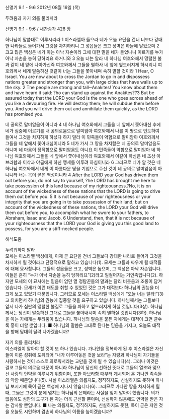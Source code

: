 신명기 9:1 - 9:6 
2012년 08월 16일 (목)

두려움과 자기 의를 물리치라



신명기 9:1 - 9:6 / 새찬송가 428 장


하나님이 말씀대로 이루시리라
1 이스라엘아 들으라 네가 오늘 요단을 건너 너보다 강대한 나라들로 들어가서 그것을 차지하리니 그 성읍들은 크고 성벽은 하늘에 닿았으며 2 크고 많은 백성은 네가 아는 아낙 자손이라 그에 대한 말을 네가 들었나니 이르기를 누가 아낙 자손을 능히 당하리요 하거니와 3 오늘 너는 알라 네 하나님 여호와께서 맹렬한 불과 같이 네 앞에 나아가신즉 여호와께서 그들을 멸하사 네 앞에 엎드러지게 하시리니 여호와께서 네게 말씀하신 것같이 너는 그들을 쫓아내며 속히 멸할 것이라
1 Hear, O Israel. You are now about to cross the Jordan to go in and dispossess nations greater and stronger than you, with large cities that have walls up to the sky. 2 The people are strong and tall─Anakites! You know about them and have heard it said: ?ho can stand up against the Anakites??3 But be assured today that the LORD your God is the one who goes across ahead of you like a devouring fire. He will destroy them; he will subdue them before you. And you will drive them out and annihilate them quickly, as the LORD has promised you.

네 공의로 말미암음이 아니라
4 네 하나님 여호와께서 그들을 네 앞에서 쫓아내신 후에 네가 심중에 이르기를 내 공의로움으로 말미암아 여호와께서 나를 이 땅으로 인도하여 들여서 그것을 차지하게 하셨다 하지 말라 이 민족들이 악함으로 말미암아 여호와께서 그들을 네 앞에서 쫓아내심이니라 5 네가 가서 그 땅을 차지함은 네 공의로 말미암음도 아니며 네 마음이 정직함으로 말미암음도 아니요 이 민족들이 악함으로 말미암아 네 하나님 여호와께서 그들을 네 앞에서 쫓아내심이라 여호와께서 이같이 하심은 네 조상 아브라함과 이삭과 야곱에게 하신 맹세를 이루려 하심이니라 6 그러므로 네가 알 것은 네 하나님 여호와께서 네게 이 아름다운 땅을 기업으로 주신 것이 네 공의로 말미암음이 아니니라 너는 목이 곧은 백성이니라
4 After the LORD your God has driven them out before you, do not say to yourself, ?he LORD has brought me here to take possession of this land because of my righteousness.?No, it is on account of the wickedness of these nations that the LORD is going to drive them out before you. 5 It is not because of your righteousness or your integrity that you are going in to take possession of their land; but on account of the wickedness of these nations, the LORD your God will drive them out before you, to accomplish what he swore to your fathers, to Abraham, Isaac and Jacob. 6 Understand, then, that it is not because of your righteousness that the LORD your God is giving you this good land to possess, for you are a stiff-necked people.

해석도움





두려워하지 말라  
모세는 이스라엘 백성에게, 이제 곧 요단을 건너 그들보다 강대한 나라로 들어가 그것을 차지하게 될 것이라고 단정적으로 말하고 있습니다(1). 모세는 그들과 싸우게 될 대적들에 대해 묘사합니다. 그들의 성읍들은 크고, 성벽은 높으며, 그 백성은 아낙 자손입니다. 이들은 흔히 “누가 아낙 자손을 능히 당하리요”(2)라고 일컬어지는 거인족입니다(2). 하지만 모세의 이 묘사에는 믿음이 없던 열 정탐꾼들의 말과는 달리 비웃음과 조롱이 담겨 있습니다. 모세가 이런 태도를 취할 수 있었던 것은 그가 대적보다 하나님의 권능을 더 크게 보고 있었기 때문입니다. 그러므로 모세는 이스라엘 백성에게 “오늘 너는 알라!”(3)고 외치면서 하나님의 권능에 집중할 것을 요구하고 있습니다. 하나님께서는 그들보다 앞서 나가 심판의 맹렬한 불길로 그들을 파하고 엎드러지게 하실 것입니다(3상). 하나님께서는 당신이 말씀하신 그대로 그들을 쫓아내시며 속히 멸하실 것입니다(3하). 하나님을 아는 자에게는 두려움이 없습니다. 하나님의 말씀을 붙든 자에게는 대적이 크면 클수록 흥이 더할 뿐입니다.
■ 하나님의 말씀은 그대로 된다는 믿음을 가지고, 오늘도 대적을 향해 담대히 달려 나가겠습니까?

자기 의를 물리치라  
이스라엘이 알아야 할 것이 또 하나 있습니다. 가나안을 정복하게 된 후 이스라엘은 자신들이 이룬 성취에 도취되어 “내가 이루어놓은 것을 보라”는 자랑과 하나님이 자기들을 사랑하시는 것이 스스로 의로워서라는 교만을 갖게 될 수 있습니다(4). 그러나 이것은 결코 그들의 의로움 때문이 아니라 하나님이 당신의 선하신 뜻대로 그들의 열조와 맺으신 사랑의 언약을 이루시기 위함이며, 또한 아브라함 때부터 계시되어 온 가나안 족속들의 악함 때문입니다(5). 사실 이스라엘은 의롭지도, 정직하지도, 신실하지도 못하며 하나님 보시기에 목이 곧은 백성에 지나지 않습니다(6). 그러므로 가나안 땅을 차지하게 될 때, 그들은 그것이 분에 넘치는 하나님의 은혜라는 사실을 잊지 말아야 했습니다. 의가 없음에도 심판의 도구가 된 자는 더욱 근신할 뿐이며, 신실하지 않음에도 언약을 받은 자는 감사할 뿐입니다.
■ 나는 의롭지도, 정직하지도, 신실하지도 못한, 목이 곧은 자인 것을 오늘도 시인하며 겸손히 하나님의 이름을 높이겠습니까?